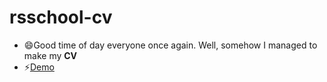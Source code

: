 # rsschool-cv
* 😄Good time of day everyone once again. Well, somehow I managed to make my **CV**
* ⚡️[Demo](https://github.com/Grizli123/rsschool-cv/blob/gh-pages/cv.md)
